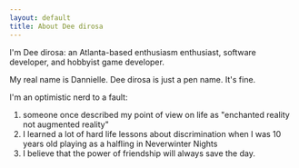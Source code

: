 ```yaml
---
layout: default
title: About Dee dirosa
---
```


I'm Dee dirosa: an Atlanta-based enthusiasm enthusiast, software developer, and hobbyist game developer.

My real name is Dannielle. Dee dirosa is just a pen name. It's fine.

I'm an optimistic nerd to a fault:
  1. someone once described my point of view on life as "enchanted reality not augmented reality"
  2. I learned a lot of hard life lessons about discrimination when I was 10 years old playing as a halfling in Neverwinter Nights
  3. I believe that the power of friendship will always save the day.